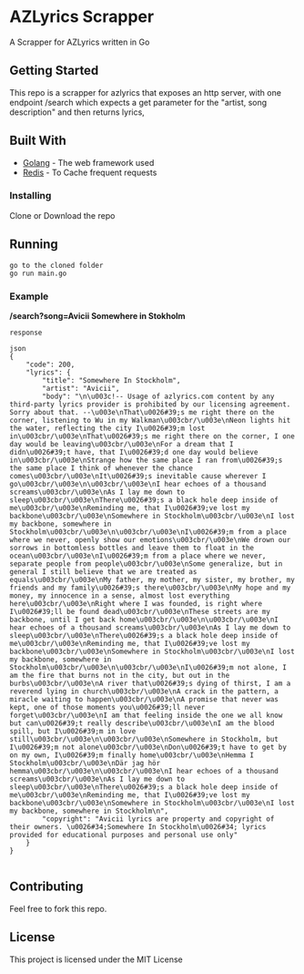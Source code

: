 # AZLyrics Scrapper

A Scrapper for AZLyrics written in Go

## Getting Started

This repo is a scrapper for azlyrics that exposes an http server, with one endpoint /search which expects a get parameter for the "artist, song description" and then returns lyrics, 

## Built With

* [Golang](http://www.dropwizard.io/1.0.2/docs/) - The web framework used
* [Redis](https://maven.apache.org/) - To Cache frequent requests

### Installing

Clone or Download the repo

## Running

```
go to the cloned folder
go run main.go
```

### Example

**/search?song=Avicii Somewhere in Stokholm**

```
response 

json
{
    "code": 200,
    "lyrics": {
        "title": "Somewhere In Stockholm",
        "artist": "Avicii",
        "body": "\n\u003c!-- Usage of azlyrics.com content by any third-party lyrics provider is prohibited by our licensing agreement. Sorry about that. --\u003e\nThat\u0026#39;s me right there on the corner, listening to Wu in my Walkman\u003cbr/\u003e\nNeon lights hit the water, reflecting the city I\u0026#39;m lost in\u003cbr/\u003e\nThat\u0026#39;s me right there on the corner, I one day would be leaving\u003cbr/\u003e\nFor a dream that I didn\u0026#39;t have, that I\u0026#39;d one day would believe in\u003cbr/\u003e\nStrange how the same place I ran from\u0026#39;s the same place I think of whenever the chance comes\u003cbr/\u003e\nIt\u0026#39;s inevitable cause wherever I go\u003cbr/\u003e\n\u003cbr/\u003e\nI hear echoes of a thousand screams\u003cbr/\u003e\nAs I lay me down to sleep\u003cbr/\u003e\nThere\u0026#39;s a black hole deep inside of me\u003cbr/\u003e\nReminding me, that I\u0026#39;ve lost my backbone\u003cbr/\u003e\nSomewhere in Stockholm\u003cbr/\u003e\nI lost my backbone, somewhere in Stockholm\u003cbr/\u003e\n\u003cbr/\u003e\nI\u0026#39;m from a place where we never, openly show our emotions\u003cbr/\u003e\nWe drown our sorrows in bottomless bottles and leave them to float in the ocean\u003cbr/\u003e\nI\u0026#39;m from a place where we never, separate people from people\u003cbr/\u003e\nSome generalize, but in general I still believe that we are treated as equals\u003cbr/\u003e\nMy father, my mother, my sister, my brother, my friends and my family\u0026#39;s there\u003cbr/\u003e\nMy hope and my money, my innocence in a sense, almost lost everything here\u003cbr/\u003e\nRight where I was founded, is right where I\u0026#39;ll be found dead\u003cbr/\u003e\nThese streets are my backbone, until I get back home\u003cbr/\u003e\n\u003cbr/\u003e\nI hear echoes of a thousand screams\u003cbr/\u003e\nAs I lay me down to sleep\u003cbr/\u003e\nThere\u0026#39;s a black hole deep inside of me\u003cbr/\u003e\nReminding me, that I\u0026#39;ve lost my backbone\u003cbr/\u003e\nSomewhere in Stockholm\u003cbr/\u003e\nI lost my backbone, somewhere in Stockholm\u003cbr/\u003e\n\u003cbr/\u003e\nI\u0026#39;m not alone, I am the fire that burns not in the city, but out in the burbs\u003cbr/\u003e\nA river that\u0026#39;s dying of thirst, I am a reverend lying in church\u003cbr/\u003e\nA crack in the pattern, a miracle waiting to happen\u003cbr/\u003e\nA promise that never was kept, one of those moments you\u0026#39;ll never forget\u003cbr/\u003e\nI am that feeling inside the one we all know but can\u0026#39;t really describe\u003cbr/\u003e\nI am the blood spill, but I\u0026#39;m in love still\u003cbr/\u003e\n\u003cbr/\u003e\nSomewhere in Stockholm, but I\u0026#39;m not alone\u003cbr/\u003e\nDon\u0026#39;t have to get by on my own, I\u0026#39;m finally home\u003cbr/\u003e\nHemma I Stockholm\u003cbr/\u003e\nDär jag hör hemma\u003cbr/\u003e\n\u003cbr/\u003e\nI hear echoes of a thousand screams\u003cbr/\u003e\nAs I lay me down to sleep\u003cbr/\u003e\nThere\u0026#39;s a black hole deep inside of me\u003cbr/\u003e\nReminding me, that I\u0026#39;ve lost my backbone\u003cbr/\u003e\nSomewhere in Stockholm\u003cbr/\u003e\nI lost my backbone, somewhere in Stockholm\n",
        "copyright": "Avicii lyrics are property and copyright of their owners. \u0026#34;Somewhere In Stockholm\u0026#34; lyrics provided for educational purposes and personal use only"
    }
}


```
## Contributing

Feel free to fork this repo.

## License

This project is licensed under the MIT License 



